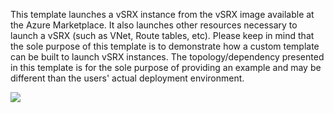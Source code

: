 This template launches a vSRX instance from the vSRX image available at the Azure Marketplace. It also launches other resources necessary to launch a vSRX (such as VNet, Route tables, etc). Please keep in mind that the sole purpose of this template is to demonstrate how a custom template can be built to launch vSRX instances. The topology/dependency presented in this template is for the sole purpose of providing an example and may be different than the users' actual deployment environment.

<a href="https://portal.azure.com/#create/Microsoft.Template/uri/https%3A%2F%2Fraw.githubusercontent.com%2Fazdolinski%2Fdeploy-vsrx-to-azure%2Fmain%2Fdemo01%2FvSRX%2Fazuredeploy.json" target="_blank">
    <img src="http://azuredeploy.net/deploybutton.png"/>
</a>
